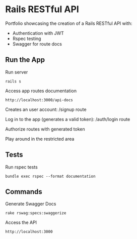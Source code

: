 # Rails RESTful API

Portfolio showcasing the creation of a Rails RESTful API with:

* Authentication with JWT
* Rspec testing
* Swagger for route docs

## Run the App

Run server

    rails s

Access app routes documentation

    http://localhost:3000/api-docs

Creates an user account: /signup route

Log in to the app (generates a valid token): /auth/login route

Authorize routes with generated token

Play around in the restricted area

## Tests

Run rspec tests

    bundle exec rspec --format documentation

## Commands

Generate Swagger Docs

    rake rswag:specs:swaggerize

Access the API

    http://localhost:3000


    
